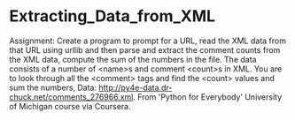 # Extracting_Data_from_XML
Assignment: Create a program to prompt for a URL, read the XML data from that URL using urllib and then parse and extract the comment counts from the XML data, compute the sum of the numbers in the file. The data consists of a number of &lt;name>s and comment &lt;count>s in XML. You are to look through all the &lt;comment> tags and find the &lt;count> values and sum the numbers, Data: http://py4e-data.dr-chuck.net/comments_276966.xml. From 'Python for Everybody' University of Michigan course via Coursera.
